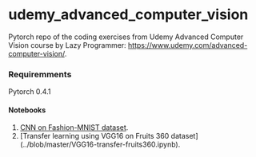 # udemy_advanced_computer_vision
Pytorch repo of the coding exercises from Udemy Advanced Computer Vision course by Lazy Programmer: https://www.udemy.com/advanced-computer-vision/.

### Requiremments
Pytorch 0.4.1

#### Notebooks
1. [CNN on Fashion-MNIST dataset](../blob/master/Fashion-MNIST-pytorch.ipynb). 
2. [Transfer learning using VGG16 on Fruits 360 dataset] (../blob/master/VGG16-transfer-fruits360.ipynb).
